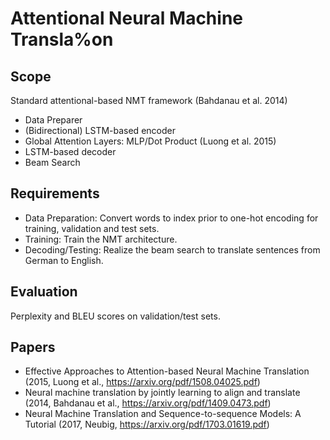 # Attentional	Neural Machine	Transla%on
## Scope
Standard attentional-based NMT framework (Bahdanau et al. 2014)
- Data Preparer
- (Bidirectional) LSTM-based encoder
- Global Attention Layers: MLP/Dot Product (Luong et al. 2015)
- LSTM-based decoder
- Beam Search

## Requirements
- Data Preparation: Convert words to index prior to one-hot encoding for
training, validation and test sets.
- Training: Train the NMT architecture.
- Decoding/Testing: Realize the beam search to translate sentences from
German to English.

## Evaluation
Perplexity and BLEU scores on validation/test sets.

## Papers
- Effective Approaches to Attention-based Neural Machine Translation (2015, Luong et al., https://arxiv.org/pdf/1508.04025.pdf)
- Neural machine translation by jointly learning to align and translate (2014, Bahdanau et al., https://arxiv.org/pdf/1409.0473.pdf)
- Neural Machine Translation and Sequence-to-sequence Models: A Tutorial (2017, Neubig, https://arxiv.org/pdf/1703.01619.pdf)
